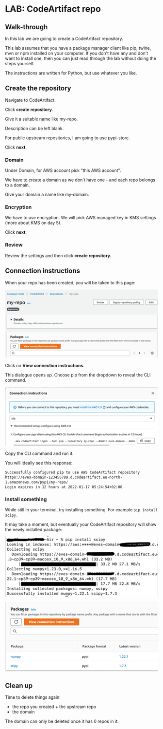 # LAB: CodeArtifact repo

## Walk-through

In this lab we are going to create a CodeArtifact repository.

This lab assumes that you have a package manager client like pip, twine, mvn or npm installed on your computer. If you don't have any and don't want to install one, then you can just read through the lab without doing the steps yourself.&#x20;

The instructions are written for Python, but use whatever you like.&#x20;

## Create the repository

Navigate to CodeArtifact.&#x20;

Click **create repository**.

Give it a suitable name like my-repo.

Description can be left blank.&#x20;

For public upstream repositories, I am going to use pypi-store.

Click **next**.

### Domain&#x20;

Under Domain, for AWS account pick "this AWS account".&#x20;

We have to create a domain as we don't have one - and each repo belongs to a domain.&#x20;

Give your domain a name like my-domain.&#x20;

### Encryption&#x20;

We have to use encryption. We will pick AWS managed key in KMS settings (more about KMS on day 5).&#x20;

Click **next**.

### Review

Review the settings and then click **create repository.**

## Connection instructions

When your repo has been created, you will be taken to this page:

![my-repo](<../../../.gitbook/assets/image (343).png>)

Click on **View connection instructions**.

This dialogue opens up. Choose pip from the dropdown to reveal the CLI command.&#x20;

![](<../../../.gitbook/assets/image (376).png>)

Copy the CLI command and run it.&#x20;

You will ideally see this response:

```
Successfully configured pip to use AWS CodeArtifact repository https://eves-domain-123456789.d.codeartifact.eu-north-1.amazonaws.com/pypi/my-repo/ 
Login expires in 12 hours at 2022-01-17 05:24:54+02:00
```

### Install something

While still in your terminal, try installing something. For example `pip install scipy.`&#x20;

It may take a moment, but eventually your CodeArtifact repository will show the newly installed package:

![from here ](<../../../.gitbook/assets/image (48).png>)

![to here.](<../../../.gitbook/assets/image (329).png>)

## Clean up&#x20;

Time to delete things again:

* the repo you created + the upstream repo
* the domain&#x20;

The domain can only be deleted once it has 0 repos in it.&#x20;
